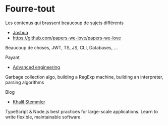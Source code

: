 # Fourre-tout

Les contenus qui brassent beaucoup de sujets différents

- [Joshua](https://cheatsheets.joshuatz.com/)
- https://github.com/papers-we-love/papers-we-love

Beaucoup de choses, JWT, TS, JS, CLI, Databases, ...

Payant

- [Advanced engineering](https://dmitrysoshnikov.teachable.com/)

Garbage collection algo, building a RegExp machine, building an interpreter, parsing algorithms

Blog

- [Khalil Stemmler](https://khalilstemmler.com/)

TypeScript & Node.js best practices for large-scale applications. Learn to write flexible, maintainable software.
